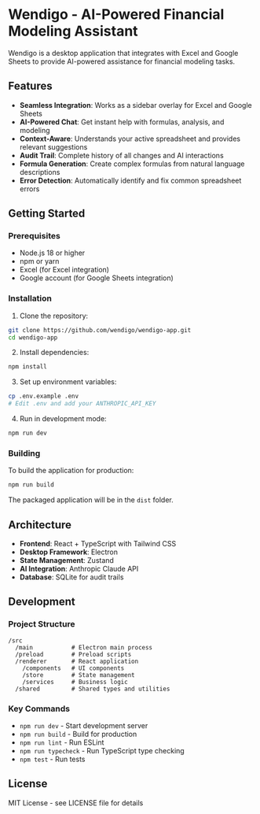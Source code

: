 # Wendigo - AI-Powered Financial Modeling Assistant

Wendigo is a desktop application that integrates with Excel and Google Sheets to provide AI-powered assistance for financial modeling tasks.

## Features

- **Seamless Integration**: Works as a sidebar overlay for Excel and Google Sheets
- **AI-Powered Chat**: Get instant help with formulas, analysis, and modeling
- **Context-Aware**: Understands your active spreadsheet and provides relevant suggestions
- **Audit Trail**: Complete history of all changes and AI interactions
- **Formula Generation**: Create complex formulas from natural language descriptions
- **Error Detection**: Automatically identify and fix common spreadsheet errors

## Getting Started

### Prerequisites

- Node.js 18 or higher
- npm or yarn
- Excel (for Excel integration)
- Google account (for Google Sheets integration)

### Installation

1. Clone the repository:
```bash
git clone https://github.com/wendigo/wendigo-app.git
cd wendigo-app
```

2. Install dependencies:
```bash
npm install
```

3. Set up environment variables:
```bash
cp .env.example .env
# Edit .env and add your ANTHROPIC_API_KEY
```

4. Run in development mode:
```bash
npm run dev
```

### Building

To build the application for production:

```bash
npm run build
```

The packaged application will be in the `dist` folder.

## Architecture

- **Frontend**: React + TypeScript with Tailwind CSS
- **Desktop Framework**: Electron
- **State Management**: Zustand
- **AI Integration**: Anthropic Claude API
- **Database**: SQLite for audit trails

## Development

### Project Structure

```
/src
  /main           # Electron main process
  /preload        # Preload scripts
  /renderer       # React application
    /components   # UI components
    /store        # State management
    /services     # Business logic
  /shared         # Shared types and utilities
```

### Key Commands

- `npm run dev` - Start development server
- `npm run build` - Build for production
- `npm run lint` - Run ESLint
- `npm run typecheck` - Run TypeScript type checking
- `npm test` - Run tests

## License

MIT License - see LICENSE file for details